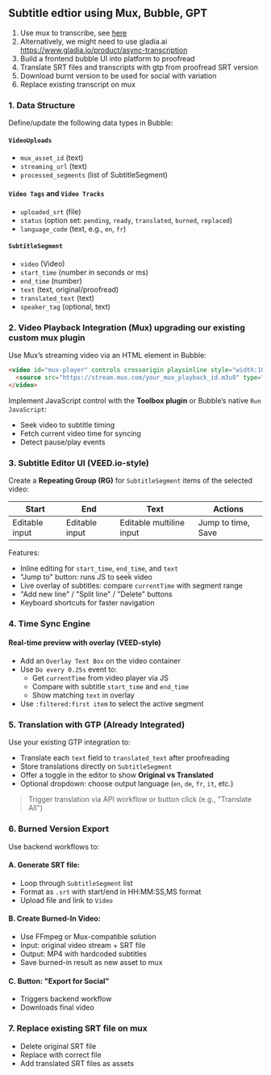 ## Subtitle edtior using Mux, Bubble, GPT
1. Use mux to transcribe, see [here](https://www.mux.com/docs/guides/add-autogenerated-captions-and-use-transcripts)
2. Alternatively, we might need to use gladia.ai https://www.gladia.io/product/async-transcription
3. Build a frontend bubble UI into platform to proofread
4. Translate SRT files and transcripts with gtp from proofread SRT version
5. Download burnt version to be used for social with variation
6. Replace existing transcript on mux

### 1. Data Structure

Define/update the following data types in Bubble:

#### `VideoUploads` 
- `mux_asset_id` (text)
- `streaming_url` (text)
- `processed_segments` (list of SubtitleSegment)

#### `Video Tags`  and `Video Tracks`
- `uploaded_srt` (file)
- `status` (option set: `pending`, `ready`, `translated`, `burned`, `replaced`)
- `language_code` (text, e.g., `en`, `fr`)

#### `SubtitleSegment`
- `video` (Video)
- `start_time` (number in seconds or ms)
- `end_time` (number)
- `text` (text, original/proofread)
- `translated_text` (text)
- `speaker_tag` (optional, text)



### 2. Video Playback Integration (Mux) upgrading our existing custom mux plugin
Use Mux’s streaming video via an HTML element in Bubble:

```html
<video id="mux-player" controls crossorigin playsinline style="width:100%;">
  <source src="https://stream.mux.com/your_mux_playback_id.m3u8" type="application/x-mpegURL">
</video>
```

Implement JavaScript control with the **Toolbox plugin** or Bubble’s native `Run JavaScript`:
- Seek video to subtitle timing
- Fetch current video time for syncing
- Detect pause/play events


###  3. Subtitle Editor UI (VEED.io-style)
Create a **Repeating Group (RG)** for `SubtitleSegment` items of the selected video:

| Start | End | Text | Actions |
|-------|-----|------|---------|
| Editable input | Editable input | Editable multiline input | Jump to time, Save |

Features:
- Inline editing for `start_time`, `end_time`, and `text`
- "Jump to" button: runs JS to seek video
- Live overlay of subtitles: compare `currentTime` with segment range
- "Add new line" / "Split line" / "Delete" buttons
- Keyboard shortcuts for faster navigation



###  4. Time Sync Engine
#### Real-time preview with overlay (VEED-style)
- Add an `Overlay Text Box` on the video container
- Use `Do every 0.25s` event to:
  - Get `currentTime` from video player via JS
  - Compare with subtitle `start_time` and `end_time`
  - Show matching `text` in overlay
- Use `:filtered:first item` to select the active segment



###  5. Translation with GTP (Already Integrated)
Use your existing GTP integration to:
- Translate each `text` field to `translated_text` after proofreading
- Store translations directly on `SubtitleSegment`
- Offer a toggle in the editor to show **Original vs Translated**
- Optional dropdown: choose output language (`en`, `de`, `fr`, `it`, etc.)

> Trigger translation via API workflow or button click (e.g., "Translate All")



###  6. Burned Version Export

Use backend workflows to:
#### A. Generate SRT file:
- Loop through `SubtitleSegment` list
- Format as `.srt` with start/end in HH:MM:SS,MS format
- Upload file and link to `Video`

#### B. Create Burned-In Video:
- Use FFmpeg or Mux-compatible solution
- Input: original video stream + SRT file
- Output: MP4 with hardcoded subtitles
- Save burned-in result as new asset to mux
  
#### C. Button: "Export for Social"
- Triggers backend workflow
- Downloads final video

### 7. Replace existing SRT file on mux
- Delete original SRT file
- Replace with correct file
- Add translated SRT files as assets
